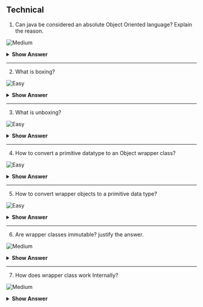 


## Technical

1. Can java be considered an absolute Object Oriented language? Explain the reason.

![Medium](https://github.com/revaturelabs/interviewquestions/blob/dev/ComplexityTags/Medium%20(2).svg)

<details><summary> <b>Show Answer</b> </summary>
  
> No
  
<details> <summary><b>Explanation</b></summary>
  
> Java is not perfectly object-oriented because Primitive datatypes are included in java for fast execution. Wrapper classes are used to convert primitives to objects.
  
</details>
</details>

---

2. What is boxing?

![Easy](https://github.com/revaturelabs/interviewquestions/blob/dev/ComplexityTags/simple%20(2).svg)


    
<details><summary> <b>Show Answer</b> </summary>

 > The conversion of Primitive data types to Object is called Boxing.
  
</details>

---

3. What is unboxing?

![Easy](https://github.com/revaturelabs/interviewquestions/blob/dev/ComplexityTags/simple%20(2).svg)

<details><summary> <b>Show Answer</b> </summary>
  
> The conversion of Object to primitive datatype is called Unboxing.
  
</details>

---



4. How to convert a primitive datatype to an Object wrapper class?

![Easy](https://github.com/revaturelabs/interviewquestions/blob/dev/ComplexityTags/simple%20(2).svg)


<details><summary> <b>Show Answer</b> </summary>
  
 <blockquote>
   
  ``` java
  // primitive int i
  int i =1;
  // Wrapping primitive datatype int to Wrapper object Integer
  Integer k = new  Integer(i);
  ```
 </blockquote>  
</details>

---

5. How to convert wrapper objects to a primitive data type?

![Easy](https://github.com/revaturelabs/interviewquestions/blob/dev/ComplexityTags/simple%20(2).svg)




<details><summary> <b>Show Answer</b> </summary>
  
  <blockquote>
    
  ``` java
  // wrapper object of type Integer
  Integer i =1;
  // Unboxing
  int j = i;
  ``` 

  
 - This is only possible from jdk 1.5 onwards not before that.
The automatic conversion of primitive data types into its equivalent Wrapper type is known as boxing and opposite operation is known as unboxing. This is the new feature of Java5. So java programmer doesn't need to write the conversion code.

</blockquote>

</details>

---

6. Are wrapper classes immutable? justify the answer.

![Medium](https://github.com/revaturelabs/interviewquestions/blob/dev/ComplexityTags/Medium%20(2).svg)

<details>
  
<summary><b>Show Answer</b></summary>
  
 > Yes, wrapper classes are immutable.
 > Immutable class in java means that once an object is created, we cannot change its content. In Java, primitive wrapper classes (Integer, Byte, Long, Float, Double, Character, Boolean, Short) and String class is immutable, so operations like addition and subtraction create a new object and not modify the old. 
 > wrapper classes are used to store data in collections and as a developer one doesn't wish that all the values in a collection are changed just because a primitive value is changed. 
 
  
  

  
</details>

 ---

7. How does wrapper class work Internally?

![Medium](https://github.com/revaturelabs/interviewquestions/blob/dev/ComplexityTags/Medium%20(2).svg)

<details>
  
<summary><b>Show Answer</b></summary>
  
> Primitive data type is stored as a field in the wrapper class and an object reference is created, there are multiple methods provided by wrapper classs 
</details>







  









